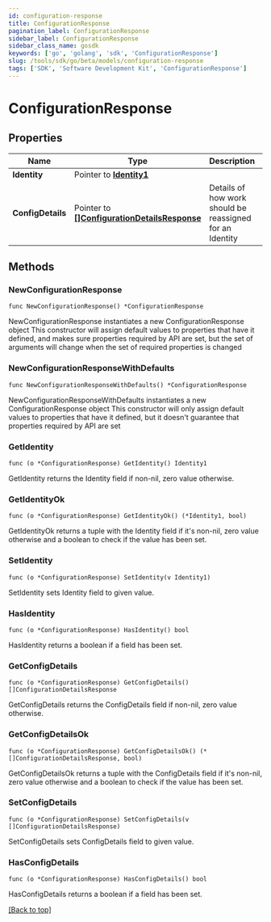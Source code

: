 ```yaml
---
id: configuration-response
title: ConfigurationResponse
pagination_label: ConfigurationResponse
sidebar_label: ConfigurationResponse
sidebar_class_name: gosdk
keywords: ['go', 'golang', 'sdk', 'ConfigurationResponse'] 
slug: /tools/sdk/go/beta/models/configuration-response
tags: ['SDK', 'Software Development Kit', 'ConfigurationResponse']
---
```


# ConfigurationResponse

## Properties

Name | Type | Description | Notes
------------ | ------------- | ------------- | -------------
**Identity** | Pointer to [**Identity1**](Identity1) |  | [optional] 
**ConfigDetails** | Pointer to [**[]ConfigurationDetailsResponse**](ConfigurationDetailsResponse) | Details of how work should be reassigned for an Identity | [optional] 

## Methods

### NewConfigurationResponse

`func NewConfigurationResponse() *ConfigurationResponse`

NewConfigurationResponse instantiates a new ConfigurationResponse object
This constructor will assign default values to properties that have it defined,
and makes sure properties required by API are set, but the set of arguments
will change when the set of required properties is changed

### NewConfigurationResponseWithDefaults

`func NewConfigurationResponseWithDefaults() *ConfigurationResponse`

NewConfigurationResponseWithDefaults instantiates a new ConfigurationResponse object
This constructor will only assign default values to properties that have it defined,
but it doesn't guarantee that properties required by API are set

### GetIdentity

`func (o *ConfigurationResponse) GetIdentity() Identity1`

GetIdentity returns the Identity field if non-nil, zero value otherwise.

### GetIdentityOk

`func (o *ConfigurationResponse) GetIdentityOk() (*Identity1, bool)`

GetIdentityOk returns a tuple with the Identity field if it's non-nil, zero value otherwise
and a boolean to check if the value has been set.

### SetIdentity

`func (o *ConfigurationResponse) SetIdentity(v Identity1)`

SetIdentity sets Identity field to given value.

### HasIdentity

`func (o *ConfigurationResponse) HasIdentity() bool`

HasIdentity returns a boolean if a field has been set.

### GetConfigDetails

`func (o *ConfigurationResponse) GetConfigDetails() []ConfigurationDetailsResponse`

GetConfigDetails returns the ConfigDetails field if non-nil, zero value otherwise.

### GetConfigDetailsOk

`func (o *ConfigurationResponse) GetConfigDetailsOk() (*[]ConfigurationDetailsResponse, bool)`

GetConfigDetailsOk returns a tuple with the ConfigDetails field if it's non-nil, zero value otherwise
and a boolean to check if the value has been set.

### SetConfigDetails

`func (o *ConfigurationResponse) SetConfigDetails(v []ConfigurationDetailsResponse)`

SetConfigDetails sets ConfigDetails field to given value.

### HasConfigDetails

`func (o *ConfigurationResponse) HasConfigDetails() bool`

HasConfigDetails returns a boolean if a field has been set.


[[Back to top]](#) 


